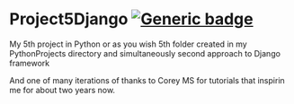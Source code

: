 # Project5Django [![Generic badge](https://img.shields.io/badge/Learn-Python.Django-magenta.svg)](https://shields.io/)
My 5th project in Python
or as you wish 5th folder created in my PythonProjects directory and simultaneously second approach to Django framework

And one of many iterations of thanks to Corey MS for tutorials that inspirin me for about two years now.
